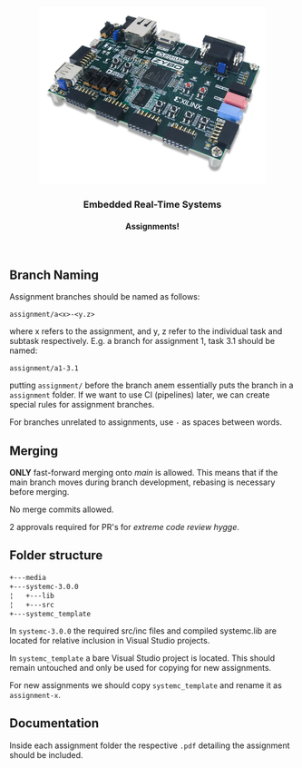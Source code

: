 <div align="center">
    <img src="media/zybo.png" alt="Logo" width=400>
  </a>
<h3 align="center">Embedded Real-Time Systems</h3>
<h4 aling="center">Assignments!</h4>
  <p align="center">
    <br />
  </p>
</div>

## Branch Naming

Assignment branches should be named as follows:

```
assignment/a<x>-<y.z>
```

where x refers to the assignment, and y, z refer to the individual task and subtask respectively. E.g. a branch for assignment 1, task 3.1 should be named:

```
assignment/a1-3.1
```

putting `assignment/` before the branch anem essentially puts the branch in a `assignment` folder. If we want to use CI (pipelines) later, we can create special rules for assignment branches.

For branches unrelated to assignments, use `-` as spaces between words.

## Merging

**ONLY** fast-forward merging onto _main_ is allowed. This means that if the main branch moves during branch development, rebasing is necessary before merging. 

No merge commits allowed.

2 approvals required for PR's for _extreme code review hygge_.

## Folder structure

```
+---media
+---systemc-3.0.0
¦   +---lib
¦   +---src
+---systemc_template
```

In `systemc-3.0.0` the required src/inc files and compiled systemc.lib are located for relative inclusion in Visual Studio projects.

In `systemc_template` a bare Visual Studio project is located. This should remain untouched and only be used for copying for new assignments.

For new assignments we should copy `systemc_template` and rename it as `assignment-x`.

## Documentation

Inside each assignment folder the respective `.pdf` detailing the assignment should be included.